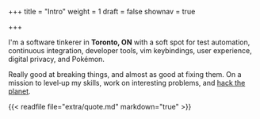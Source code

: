 +++
title = "Intro"
weight = 1
draft = false
shownav = true

+++

I'm a software tinkerer in **Toronto, ON** with a soft spot for test automation, continuous integration, developer tools, vim keybindings, user experience, digital privacy, and Pokémon.

Really good at breaking things, and almost as good at fixing them.
On a mission to level‑up my skills, work on interesting problems, and [hack
the planet](https://www.youtube.com/watch?v=u3CKgkyc7Qo&t=20s).

{{< readfile file="extra/quote.md" markdown="true" >}}
